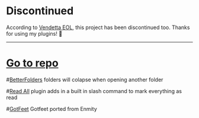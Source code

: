 # Discontinued 
According to [Vendetta EOL](https://maisy.moe/), this project has been discontinued too. Thanks for using my plugins! 🙂

---

# [Go to repo](https://github.com/drcatt0/vdplugins)

#[BetterFolders](https://drcatt0.github.io/vdplugins/BetterFolders/)
folders will colapse when opening another folder

#[Read All](https://drcatt0.github.io/vdplugins/ReadAll/)
plugin adds in a built in slash command to mark everything as read

#[GotFeet](https://drcatt0.github.io/vdplugins/GotFeet/)
Gotfeet ported from Enmity
